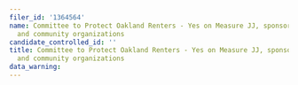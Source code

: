```yaml
---
filer_id: '1364564'
name: Committee to Protect Oakland Renters - Yes on Measure JJ, sponsored by labor
  and community organizations
candidate_controlled_id: ''
title: Committee to Protect Oakland Renters - Yes on Measure JJ, sponsored by labor
  and community organizations
data_warning: 
---
```

